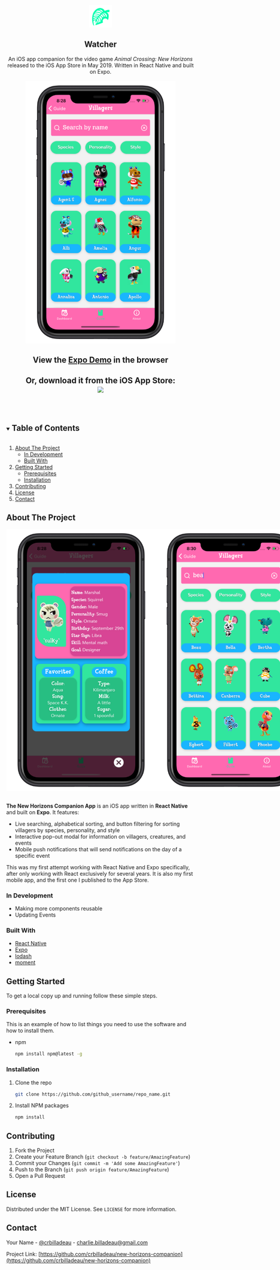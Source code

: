 <!-- PROJECT LOGO -->
<br />
<p align="center">
  <a href="https://github.com/crbilladeau/watcher">
    <img src="assets/images/icon.png" alt="Logo" width="60" height="60">
  </a>

  <h2 align="center">Watcher</h3>

  <p align="center">
    An iOS app companion for the video game <i>Animal Crossing: New Horizons</i> released to the iOS App Store in May 2019. Written in React Native and built on Expo.
    <br />
    <br />
     <img src="https://github.com/crbilladeau/portfolio/blob/master/src/assets/images/ACNH1.png?raw=true" alt="New Horizons App Screenshot" width="400" />
    <br />
  </p>
<h2 align="center">View the <a href="https://expo.io/@cbilladeau/nh-companion">Expo Demo</a> in the browser</h2>
  <h2 align="center">Or, download it from the iOS App Store:
  <a href="https://apps.apple.com/us/app/new-horizons-companion/id1503252262?ls=1">
    <br />
    <img src="https://i.ya-webdesign.com/images/how-to-download-a-png-image-3.png" height="100" />
  </a></h2> 
  <br />
</p>

<!-- TABLE OF CONTENTS -->
<details open="open">
  <summary><h2 style="display: inline-block">Table of Contents</h2></summary>
  <ol>
    <li>
      <a href="#about-the-project">About The Project</a>
      <ul>
        <li><a href="#in-development">In Development</a></li>
      </ul>
      <ul>
        <li><a href="#built-with">Built With</a></li>
      </ul>
    </li>
    <li>
      <a href="#getting-started">Getting Started</a>
      <ul>
        <li><a href="#prerequisites">Prerequisites</a></li>
        <li><a href="#installation">Installation</a></li>
      </ul>
    </li>
    <li><a href="#contributing">Contributing</a></li>
    <li><a href="#license">License</a></li>
    <li><a href="#contact">Contact</a></li>
  </ol>
</details>



<!-- ABOUT THE PROJECT -->
## About The Project

<div align="center">
   <div style="display: flex; align-items: flex-start;">
     <img src="https://github.com/crbilladeau/portfolio/blob/master/src/assets/images/ACNH2.png?raw=true" alt="New Horizons Companion Mobile Screenshot" width="400">
     <img src="https://github.com/crbilladeau/portfolio/blob/master/src/assets/images/ACNH3.png?raw=true" alt="New Horizons Companion Mobile Screenshot" width="400">
  </div>
  <br />
</div>


**The New Horizons Companion App** is an iOS app written in **React Native** and built on **Expo**. It features:

* Live searching, alphabetical sorting, and button filtering for sorting villagers by species, personality, and style
* Interactive pop-out modal for information on villagers, creatures, and events
* Mobile push notifications that will send notifications on the day of a specific event

This was my first attempt working with React Native and Expo specifically, after only working with React exclusively for several years. It is also my first mobile app, and the first one I published to the App Store.

### In Development

* Making more components reusable
* Updating Events

### Built With

* [React Native](https://reactnative.dev/)
* [Expo](https://expo.io/)
* [lodash](https://lodash.com/)
* [moment](https://momentjs.com/)

<!-- GETTING STARTED -->
## Getting Started

To get a local copy up and running follow these simple steps.

### Prerequisites

This is an example of how to list things you need to use the software and how to install them.
* npm
  ```sh
  npm install npm@latest -g
  ```

### Installation

1. Clone the repo
   ```sh
   git clone https://github.com/github_username/repo_name.git
   ```
2. Install NPM packages
   ```sh
   npm install
   ```


<!-- CONTRIBUTING -->
## Contributing

1. Fork the Project
2. Create your Feature Branch (`git checkout -b feature/AmazingFeature`)
3. Commit your Changes (`git commit -m 'Add some AmazingFeature'`)
4. Push to the Branch (`git push origin feature/AmazingFeature`)
5. Open a Pull Request


<!-- LICENSE -->
## License

Distributed under the MIT License. See `LICENSE` for more information.



<!-- CONTACT -->
## Contact

Your Name - [@crbilladeau](https://twitter.com/crbilladeau) - charlie.billadeau@gmail.com

Project Link: [https://github.com/crbilladeau/new-horizons-companion](https://github.com/crbilladeau/new-horizons-companion)


